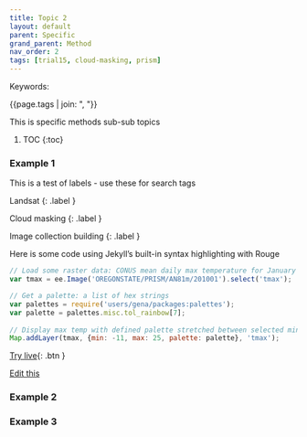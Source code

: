 ```yaml
---
title: Topic 2
layout: default
parent: Specific
grand_parent: Method
nav_order: 2
tags: [trial15, cloud-masking, prism]
---
```

Keywords: <p class=".label">{{page.tags | join: ", "}} </p>

This is specific methods sub-sub topics

1. TOC
{:toc}

### Example 1

This is a test of labels - use these for search tags

Landsat 
{: .label }

Cloud masking 
{: .label } 

Image collection building 
{: .label }

Here is some code using Jekyll’s built-in syntax highlighting with Rouge

```js
// Load some raster data: CONUS mean daily max temperature for January 2010
var tmax = ee.Image('OREGONSTATE/PRISM/AN81m/201001').select('tmax');

// Get a palette: a list of hex strings
var palettes = require('users/gena/packages:palettes');
var palette = palettes.misc.tol_rainbow[7];
 
// Display max temp with defined palette stretched between selected min and max
Map.addLayer(tmax, {min: -11, max: 25, palette: palette}, 'tmax');
```
[Try live](https://code.earthengine.google.com/){: .btn }

<a href="{{ site.github.repository_url }}/tree/master/{{ page.path }}">Edit this</a>

### Example 2

### Example 3
